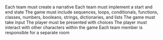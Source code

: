 Each team must create a narrative
Each team must implement a start and end state
The game must include sequences, loops, conditionals, functions, classes, numbers, booleans, strings, dictionaries, and lists
The game must take input
The player must be presented with choices
The player must interact with other characters within the game
Each team member is responsible for a separate room

